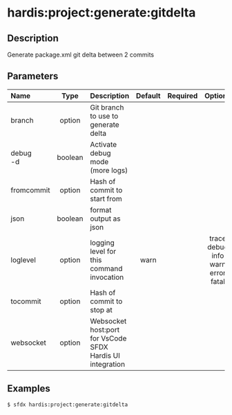 # hardis:project:generate:gitdelta

## Description

Generate package.xml git delta between 2 commits

## Parameters

|Name|Type|Description|Default|Required|Options|
|:---|:--:|:----------|:-----:|:------:|:-----:|
|branch|option|Git branch to use to generate delta||||
|debug<br/>-d|boolean|Activate debug mode (more logs)||||
|fromcommit|option|Hash of commit to start from||||
|json|boolean|format output as json||||
|loglevel|option|logging level for this command invocation|warn||trace<br/>debug<br/>info<br/>warn<br/>error<br/>fatal|
|tocommit|option|Hash of commit to stop at||||
|websocket|option|Websocket host:port for VsCode SFDX Hardis UI integration||||

## Examples

```shell
$ sfdx hardis:project:generate:gitdelta
```


